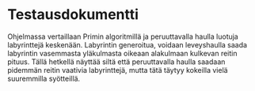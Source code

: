 # Testausdokumentti

Ohjelmassa vertaillaan Primin algoritmillä ja peruuttavalla haulla luotuja 
labyrinttejä keskenään. Labyrintin generoitua, voidaan leveyshaulla saada 
labyrintin vasemmasta yläkulmasta oikeaan alakulmaan kulkevan reitin pituus.
Tällä hetkellä näyttää siltä että peruuttavalla haulla saadaan pidemmän reitin 
vaativia labyrinttejä, mutta tätä täytyy kokeilla vielä suuremmilla syötteillä.

